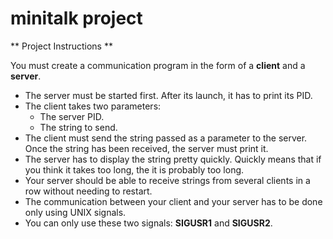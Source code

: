 # minitalk project

** Project Instructions **

You must create a communication program in the form of a **client** and a **server**.

- The server must be started first. After its launch, it has to print its PID.
- The client takes two parameters:
  - The server PID.
  - The string to send.
- The client must send the string passed as a parameter to the server. <br/> Once the string has been received, the server must print it.
- The server has to display the string pretty quickly. Quickly means that if you think it takes too long, the it is probably too long.
- Your server should be able to receive strings from several clients in a row without needing to restart.
- The communication between your client and your server has to be done only using UNIX signals.
- You can only use these two signals: **SIGUSR1** and **SIGUSR2**.
